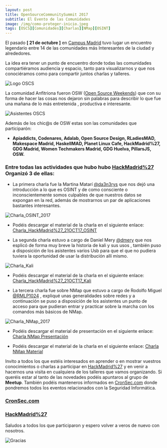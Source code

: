 ```yaml
---
layout: post
title: OpenSourceCommunitySummit 2017
subtitle: El Evento de las Comunidades
image: /img/como-proteger-inicio.jpeg
tags: [OSCS][Comunidades][Charlas][NMap][OSINT]
---
```


El pasado **[ 21 de octubre ]** en [Campus Madrid](https://www.campus.co/) tuvo lugar un encuentro legendario entre 14 de las comunidades más Interesantes de la ciudad y alrededores. 

La idea era tener un punto de encuentro donde todas las comunidades compartiéramos audiencia y espacio, tanto para visualizarnos y que nos conociéramos como para compartir juntos charlas y talleres.

![Logo OSCS](https://rodolfolopez.es/img/logo_oscs_2017.png)

La comunidad Anfitriona fueron OSW ([Open Source Weekends](https://www.meetup.com/es-ES/Open-Source-Weekends)) que con su forma de hacer las cosas nos dejaron sin palabras para describir lo que fue una mañana de lo más entretenida , productiva e interesante.

![Asistentes OSCS](https://rodolfolopez.es/img/asistentes_oscs.jpg)

Además de los chic@s de OSW estas son las comunidades que participarón:

* **Apiaddicts, Codenares, Adalab, Open Source Design, RLadiesMAD, Makespace Madrid, HaskellMAD, Planet Linux Cafe, HackMadrid%27, GDG Madrid, Women Techmakers Madrid, GDG Huelva, PillarsJS, OSW.** 

### Entre todas las actividades que hubo hubo [HackMadrid%27](https://www.meetup.com/es-ES/HackMadrid-27/) Organizó 3 de ellas:

* La primera charla fue la Martina Matarí [@da3n3rys](https://twitter.com/da3n3rys) que nos dejó una introducción a lo que es  OSINT y de como consciente o inconscientemente somos culpables de que nuestros datos se expongan en la red, además de mostrarnos un par de aplicaciones bastantes interesantes.

![Charla_OSINT_2017](https://rodolfolopez.es/img/Charla_OSINT_2017.jpg)

* Podéis descargar el material de la charla en el siguiente enlace: [Charla_HackMadrid%27_21OCT17_OSINT](https://rodolfolopez.es/descargas/Charla_Martina_Matarí_OSINT.pdf.zip)

* La segunda charla estuvo a cargo de Daniel Mery [@dmery](https://twitter.com/dmery) que nos esplicó de forma muy breve la historia de kali y sus usos , también puso a disposición de los asistentes varios Usb para que el que no pudiera tuviera la oportunidad de usar la distribución allí mismo.

![Charla_Kali](https://rodolfolopez.es/img/Charla_Kali.jpg)

* Podéis descargar el material de la charla en el siguiente enlace: [Charla_HackMadrid%27_21OCT17_Kali](https://rodolfolopez.es/descargas/Charla_Daniel_Mery_Kali.pdf.zip)

* La tercera charla fue sobre NMap que estuvo a cargo de Rodolfo Miguel [@RMLP1024](https://twitter.com/RMLP1024) , expliqué unas generalidades sobre redes  y a continuación se puso a disposición de los asistentes un punto de acceso para que pudieran entrar y practicar sobre la marcha con los comandos más básicos de NMap.

![Charla_NMap_2017](https://rodolfolopez.es/img/Charla_NMap_2017.jpg)

* Podéis descargar el material de presentación en el siguiente enlace: [Charla NMap Presentación](https://rodolfolopez.es/descargas/Charla_Rodolfo_Miguel_NMap.pdf.zip)

* Podéis descargar el material de la charla en el siguiente enlace: [Charla NMap Material](https://rodolfolopez.es/descargas/Charla_NMap_Material.zip)

Invito a todos los que estéis interesados en aprender o en mostrar vuestros conocimientos o charlas a participar en [HackMadrid%27](https://www.meetup.com/es-ES/HackMadrid-27/) y en venir a hacernos una visita en cualquiera de los talleres que vamos organizando. Si queréis estar al tanto de las novedades podéis apuntaros al grupo de **Meetup**. También podéis manteneros informados en [CronSec.com](https://cronsec.com) donde pondremos todos los eventos relacionados con la Seguridad Informática.

### [CronSec.com](https://cronsec.com)
### [HackMadrid%27](https://www.meetup.com/es-ES/HackMadrid-27/)

Saludos  a todos los que participaron y espero volver a veros de nuevo con nosotros.

![Gracias](https://rodolfolopez.es/img/aplausos.gif)